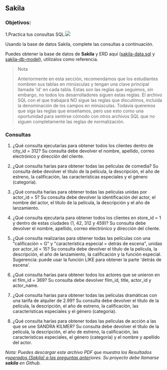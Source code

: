 ## Sakila

### Objetivos:

1.Practica tus consultas SQL.![](Aspose.Words.bdedc558-c50f-475c-99ac-6c0ab3f4e3c6.001.png)

Usando la base de datos Sakila, complete las consultas a continuación.

Puedes obtener la base de datos de **Sakila** y ERD aquí ([sakila-data.sql](/Java/lib/mysql/sakila-data.sql) y [sakila-db-model](https://user-images.githubusercontent.com/84986697/163922506-744235bc-2a11-48fe-b8ea-abf56c85e2c0.png)), utilízalos como referencia.

>Nota
>
>Anteriormente en esta sección, recomendamos que los estudiantes nombren sus tablas en minúsculas y tengan una clave principal llamada 'id' en cada tabla. Estas son las reglas que seguimos, sin embargo, no todos los desarrolladores siguen estas reglas. El archivo SQL con el que trabajará NO sigue las reglas que discutimos, incluida la denominación de los campos en minúsculas. Todavía queremos que siga las reglas que enseñamos, pero use esto como una oportunidad para sentirse cómodo con otros archivos SQL que no siguen completamente las reglas de normalización.

### **Consultas**

1. ¿Qué consulta ejecutarías para obtener todos los clientes dentro de city\_id = 312? Su consulta debe devolver el nombre, apellido, correo electrónico y dirección del cliente.

2. ¿Qué consulta harías para obtener todas las películas de comedia? Su consulta debe devolver el título de la película, la descripción, el año de estreno, la calificación, las características especiales y el género (categoría).

3. ¿Qué consulta harías para obtener todas las películas unidas por actor\_id = 5? Su consulta debe devolver la identificación del actor, el nombre del actor, el título de la película, la descripción y el año de lanzamiento.

4. ¿Qué consulta ejecutaría para obtener todos los clientes en store\_id = 1 y dentro de estas ciudades (1, 42, 312 y 459)? Su consulta debe devolver el nombre, apellido, correo electrónico y dirección del cliente.

5. ¿Qué consulta realizarías para obtener todas las películas con una "calificación = G" y "característica especial = detrás de escena", unidas por actor\_id = 15? Su consulta debe devolver el título de la película, la descripción, el año de lanzamiento, la calificación y la función especial. Sugerencia: puede usar la función LIKE para obtener la parte 'detrás de escena'.

6. ¿Qué consulta harías para obtener todos los actores que se unieron en el film\_id = 369? Su consulta debe devolver film\_id, title, actor\_id y actor\_name.

7. ¿Qué consulta harías para obtener todas las películas dramáticas con una tarifa de alquiler de 2.99? Su consulta debe devolver el título de la película, la descripción, el año de estreno, la calificación, las características especiales y el género (categoría).

8. ¿Qué consulta harías para obtener todas las películas de acción a las que se une SANDRA KILMER? Su consulta debe devolver el título de la película, la descripción, el año de estreno, la calificación, las características especiales, el género (categoría) y el nombre y apellido del actor.

*Nota: Puedes descargar este archivo PDF que muestra los Resultados e[sperados (Sakila) a las preguntas anter](https://s3.amazonaws.com/General_V88/boomyeah/company_209/chapter_3569/handouts/chapter3569_5439_MySQL-Intermediate-Sakila-Expected-Result.pdf)iores. Su proyecto debe llamarse **sakila** en Github.*
